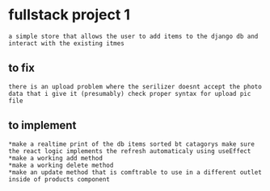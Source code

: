 # fullstack project 1
    a simple store that allows the user to add items to the django db and interact with the existing itmes 

## to fix
    there is an upload problem where the serilizer doesnt accept the photo data that i give it (presumably) check proper syntax for upload pic file 
## to implement 
    *make a realtime print of the db items sorted bt catagorys make sure the react logic implements the refresh automaticaly using useEffect
    *make a working add method 
    *make a working delete method 
    *make an update method that is comftrable to use in a different outlet inside of products component
    
    